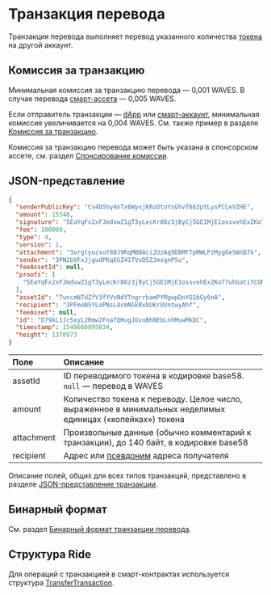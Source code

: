 # Транзакция перевода

Транзакция перевода выполняет перевод указанного количества [токена](/ru/blockchain/token/) на другой аккаунт.

## Комиссия за транзакцию

Минимальная комиссия за транзакцию перевода — 0,001 WAVES. В случае перевода [смарт-ассета](/ru/blockchain/token/smart-asset) — 0,005 WAVES.

Если отправитель транзакции —  [dApp](/ru/blockchain/account/dapp) или [смарт-аккаунт](/ru/blockchain/account/smart-account), минимальная комиссия увеличивается на 0,004 WAVES. См. также пример в разделе [Комиссия за транзакцию](/ru/blockchain/transaction/transaction-fee).

Комиссия за транзакцию перевода может быть указана в спонсорском ассете, см. раздел [Спонсирование комиссии](/ru/blockchain/waves-prototol/sponsored-fee).

## JSON-представление

```json
{
  "senderPublicKey": "Cs4DShy4nTx6WyxjKRoDtoYsGhvT663pYLysPCLeVZHE",
  "amount": 15540,
  "signature": "5EaYqFx2xFJmdvwZ1gT3yLecKr88z3jByCj5GE1MjE1ossvehExZKoT7uhGatiYCGM9Co8iUR8Q5ce52XDmno3rn",
  "fee": 100000,
  "type": 4,
  "version": 1,
  "attachment": "3vrgtyozxuY88J9RqMBBAci2UzAq9DBMFTpMWLPzMygGeSWnD7k",
  "sender": "3PN2bVFxJjgudPKqEGZ41TVsD5ZJmxqnPSu",
  "feeAssetId": null,
  "proofs": [
    "5EaYqFx2xFJmdvwZ1gT3yLecKr88z3jByCj5GE1MjE1ossvehExZKoT7uhGatiYCGM9Co8iUR8Q5ce52XDmno3rn"
  ],
  "assetId": "7uncmN7dZfV3fYVvNdYTngrrbamPYMgwpDnYG1bGy6nA",
  "recipient": "3PFmoN5YLoPNsL4cmNGkRxbUKrUVntwyAhf",
  "feeAsset": null,
  "id": "D79kL1Jr5xyL2Rmw2FnafQHugJGvuBhNEbLnhMuwMkDC",
  "timestamp": 1548660895034,
  "height": 1370973
}
```

| Поле | Описание |
| :--- | :--- |
| assetId | ID переводимого токена в кодировке base58. `null` — перевод в WAVES |
| amount | Количество токена к переводу. Целое число, выраженное в минимальных неделимых единицах («копейках») токена |
| attachment | Произвольные данные (обычно комментарий к транзакции), до 140 байт, в кодировке base58 |
| recipient | Адрес или [псевдоним](/ru/blockchain/account/alias) адреса получателя |

Описание полей, общих для всех типов транзакций, представлено в разделе [JSON-представление транзакции](/ru/blockchain/transaction/#json-представление-транзакции).

## Бинарный формат

См. раздел [Бинарный формат транзакции перевода](/ru/blockchain/binary-format/transaction-binary-format/transfer-transaction-binary-format).

## Структура Ride

Для операций с транзакцией в смарт-контрактах используется структура [TransferTransaction](/ru/ride/structures/transaction-structures/transfer-transaction).
